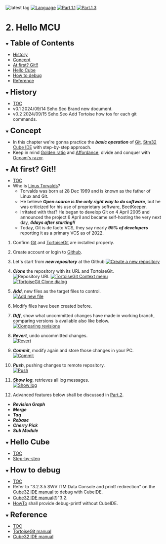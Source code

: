 ![latest tag](https://img.shields.io/github/v/tag/gtuja/CSC_MS.svg?color=brightgreen)
[![Language](https://img.shields.io/badge/Language-%E6%97%A5%E6%9C%AC%E8%AA%9E-brightgreen)](https://github.com/gtuja/CSC_MS/blob/main/Part1/2.Hello%20MCU.md)
[![Part.1.1](https://img.shields.io/badge/Part.1-1.What%20is%20MS-brightgreen)](https://github.com/gtuja/CSC_MS/blob/main/Part1/1.What%20is%20MS_en.md)
[![Part.1.3](https://img.shields.io/badge/Part.1-3.Process%26Organization-brightgreen)](https://github.com/gtuja/CSC_MS/blob/main/Part1/3.ProcessAndOrganization_en.md)

# 2. Hello MCU

<div id="toc"></div>
<details open>
<summary><font size="5"><b>Table of Contents</b></font></summary>

- [History](#history)
- [Concept](#Concept)
- [At first? Git!!](#At_first_Git)
- [Hello Cube](#Hello_Cube)
- [How to debug](#how_to_debug)
- [Reference](#Reference)

</details>

<div id="history"></div>
<details open>
<summary><font size="5"><b>History</b></font></summary> 

- [TOC](#toc)<br>
- v0.1 2024/09/14 Seho.Seo Brand new document.
- v0.2 2024/09/15 Seho.Seo Add Tortoise how tos for each git commands.

</details>

<div id="Concept"></div>
<details open>
<summary><font size="5"><b>Concept</b></font></summary>

- In this chapter we're gonna practice the ***basic operation*** of [Git](https://git-scm.com/), [Stm32 Cube IDE](https://www.st.com/en/development-tools/stm32cubeide.html) with step-by-step approach.
- Keep in mind [Golden ratio](https://en.m.wikipedia.org/wiki/Golden_ratio) and [Affordance](https://en.m.wikipedia.org/wiki/Affordance), divide and conquer with [Occam's razor](https://en.m.wikipedia.org/wiki/Occam%27s_razor). 

</details>

<div id="At_first_Git"></div>
<details open>
<summary><font size="5"><b>At first? Git!!</b></font></summary>

- [TOC](#toc)<br>
- Who is [Linus Torvalds](https://en.wikipedia.org/wiki/Linus_Torvalds)?
  - Torvalds was born at 28 Dec 1969 and is known as the father of Linux and Git.
  - He believe ***Open source is the only right way to do software***, but he was criticized for his use of proprietary software, BeetKeeper.
  - Irritated with that? He began to develop Git on 4 April 2005 and announced the project 6 April and became self-hosting the very next day, ***4days after starting!!***
  - Today, Git is de facto VCS, they say nearly ***95% of developers*** reporting it as a primary VCS as of 2022.

1. Confirm [Git](https://git-scm.com/) and [TortoiseGit](https://tortoisegit.org/) are installed properly.  
2. Create account or login to [Github](https://github.com/).
3. Let's start from ***new repository*** at the Github
[![Create a new repository](https://docs.github.com/assets/cb-29762/mw-1440/images/help/repository/repo-create-global-nav-update.webp)](https://docs.github.com/en/repositories/creating-and-managing-repositories/creating-a-new-repository)
4. ***Clone*** the repository with its URL and TortoiseGit.<br>
![Repository URL](https://docs.github.com/assets/cb-60499/mw-1440/images/help/repository/https-url-clone-cli.webp)
[![TortoiseGit Context menu](https://tortoisegit.org/docs/tortoisegit/images/ContextMenuDirControl.png)](https://tortoisegit.org/docs/tortoisegit/tgit-dug.html)
[![TortoiseGit Clone dialog](https://tortoisegit.org/docs/tortoisegit/images/GitClone.png)](https://tortoisegit.org/docs/tortoisegit/tgit-dug.html)
5. ***Add***, new files as the target files to control.<br>
[![Add new file](https://tortoisegit.org/docs/tortoisegit/images/ContextMenuFileNoControl.png)](https://tortoisegit.org/docs/tortoisegit/tgit-dug.html)
6. Modify files have been created before.
7. ***Diff***, show what uncommitted changes have made in working branch, comparing versions is available also like below.<br>
[![Comparing revisions](https://tortoisegit.org/docs/tortoisegit/images/CompareRevisions.png)](https://tortoisegit.org/docs/tortoisegit/tgit-dug.html)
8. ***Revert***, undo uncommitted changes.<br>
[![Revert](https://tortoisegit.org/docs/tortoisegit/images/Revert.png)](https://tortoisegit.org/docs/tortoisegit/tgit-dug.html)
9. ***Commit***, modify again and store those changes in your PC.<br>
[![Commit](https://tortoisegit.org/docs/tortoisegit/images/Commit.png)](https://tortoisegit.org/docs/tortoisegit/tgit-dug.html)
10. ***Push***, pushing changes to remote repository.<br>
[![Push](https://tortoisegit.org/docs/tortoisegit/images/GitPush.png)](https://tortoisegit.org/docs/tortoisegit/tgit-dug.html)
11. ***Show log***, retrieves all log messages.<br>
[![Show log](https://tortoisegit.org/docs/tortoisegit/images/LogMessages.png)](https://tortoisegit.org/docs/tortoisegit/tgit-dug.html)

12. Advanced features below shall be discussed in [Part.2](https://github.com/gtuja/CSC_MS/blob/main/Part2/1.WorFlowOnGithub.md).

  - ***Revision Graph***
  - ***Merge***
  - ***Tag***
  - ***Rebase***
  - ***Cherry Pick***
  - ***Sub Module***

</details>

<div id="Hello_Cube"></div>
<details open>
<summary><font size="5"><b>Hello Cube</b></font></summary>

- [TOC](#toc)<br>
- [Step-by-step](https://wiki.st.com/stm32mcu/wiki/STM32StepByStep:Step1_Tools_installation)

</details>

<div id="how_to_debug"></div>
<details open>
<summary><font size="5"><b>How to debug</b></font></summary>

- [TOC](#toc)<br>
- Refer to "3.2.3.5 SWV ITM Data Console and printf redirection" on the [Cube32 IDE manual](https://www.st.com/resource/en/user_manual/dm00629856-.pdf) to debug with CubeIDE.
- [Cube32 IDE manual](https://www.st.com/resource/en/user_manual/dm00629856-.pdf)の"3.2.
- [HowTo](https://community.st.com/t5/stm32-mcus/how-to-redirect-the-printf-function-to-a-uart-for-debug-messages/ta-p/49865) shall provide debug-printf without CubeIDE.

</details>

<div id="Reference"></div>
<details open>
<summary><font size="5"><b>Reference</b></font></summary>

- [TOC](#toc)<br>
- [TortoiseGit manual](https://tortoisegit.org/docs/tortoisegit/tgit-dug.html)
- [Cube32 IDE manual](https://www.st.com/resource/en/user_manual/dm00629856-.pdf)

</details>
